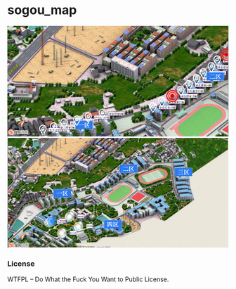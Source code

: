 # sogou_map  
![brower preview](sogou_map_preview.jpg) 
![brower preview](sogou_map_preview2.jpg) 

### License  
WTFPL – Do What the Fuck You Want to Public License.
